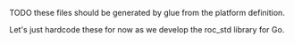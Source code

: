 TODO these files should be generated by glue from the platform definition.

Let's just hardcode these for now as we develop the roc_std library for Go.
